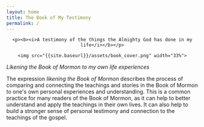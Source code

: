 ```yaml
---
layout: home
title: The Book of My Testimony
permalink: /
---
```


<!--
<img align="right" src="{{site.baseurl}}/assets/first_principles.png" width="33%">
-->
<center>

	<p><b><i>A testimony of the things the Almighty God has done in my life</i></b></p>

	<img src="{{site.baseurl}}/assets/book_cover.png" width="33%">
</center>

*Likening the Book of Mormon to my own life experiences*

The expression *likening the Book of Mormon* describes the process of comparing and connecting the teachings and stories in the Book of Mormon to one's own personal experiences and understanding. This is a common practice for many readers of the Book of Mormon, as it can help to better understand and apply the teachings in their own lives. It can also help to build a stronger sense of personal testimony and connection to the teachings of the gospel.






